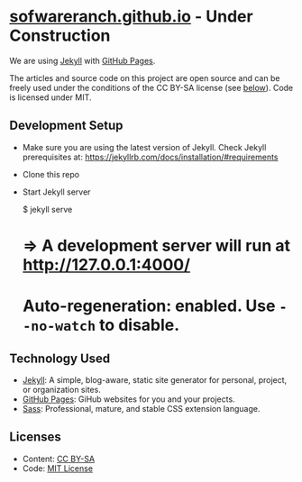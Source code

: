 # **[sofwareranch.github.io](https://softwareranch.github.io/)** - **Under Construction**

We are using [Jekyll](http://jekyllrb.com) with [GitHub Pages](https://pages.github.com). 

The articles and source code on this project are open source and can be freely used under the conditions of the CC BY-SA license (see [below](#licenses)). Code is licensed under MIT.

## Development Setup

* Make sure you are using the latest version of Jekyll. Check Jekyll prerequisites at: https://jekyllrb.com/docs/installation/#requirements
+ Clone this repo
- Start Jekyll server

    $ jekyll serve
    # => A development server will run at http://127.0.0.1:4000/
    # Auto-regeneration: enabled. Use `--no-watch` to disable.


## Technology Used

- [Jekyll](http://jekyllrb.com): A simple, blog-aware, static site generator for personal, project, or organization sites.
- [GitHub Pages](https://pages.github.com): GiHub websites for you and your projects.
- [Sass](http://sass-lang.com/): Professional, mature, and stable CSS extension language.

## Licenses

- Content: [CC BY-SA](https://creativecommons.org/licenses/by-sa/4.0/)
- Code: [MIT License](http://opensource.org/licenses/MIT)
